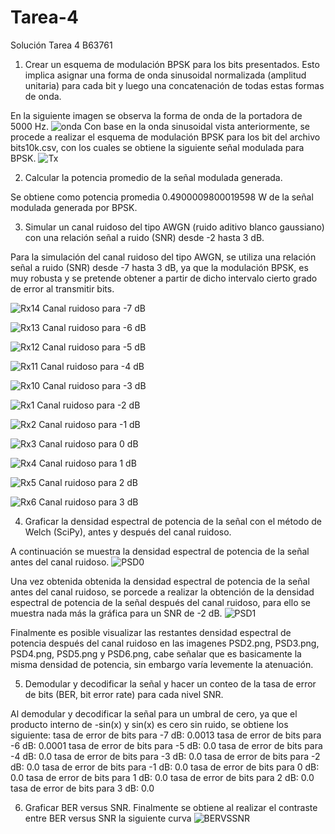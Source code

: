 # Tarea-4
Solución Tarea 4 B63761

1) Crear un esquema de modulación BPSK para los bits presentados. Esto implica asignar una forma de onda sinusoidal normalizada (amplitud unitaria) para cada bit y luego una concatenación de todas estas formas de onda.

En la siguiente imagen se observa la forma de onda de la portadora de 5000 Hz.
![onda](onda.png)
Con base en la onda sinusoidal vista anteriormente, se procede a realizar el esquema de modulación BPSK para los bit del archivo bits10k.csv, con los cuales se obtiene la siguiente señal modulada  para BPSK.
![Tx](Tx.png)

2) Calcular la potencia promedio de la señal modulada generada.

Se obtiene como potencia promedia 0.4900009800019598 W de la señal modulada generada por BPSK. 

3) Simular un canal ruidoso del tipo AWGN (ruido aditivo blanco gaussiano) con una relación señal a ruido (SNR) desde -2 hasta 3 dB.

Para la simulación del canal ruidoso del tipo AWGN, se utiliza una relación señal a ruido (SNR) desde -7 hasta 3 dB, ya que la modulación BPSK, es muy robusta y se pretende obtener a partir de dicho intervalo cierto grado de error al transmitir bits.

![Rx14](Rx14.png)
Canal ruidoso para -7 dB

![Rx13](Rx13.png)
Canal ruidoso para -6 dB

![Rx12](Rx12.png)
Canal ruidoso para -5 dB

![Rx11](Rx11.png)
Canal ruidoso para -4 dB

![Rx10](Rx10.png)
Canal ruidoso para -3 dB

![Rx1](Rx1.png)
Canal ruidoso para -2 dB

![Rx2](Rx2.png)
Canal ruidoso para -1 dB

![Rx3](Rx3.png)
Canal ruidoso para 0 dB

![Rx4](Rx4.png)
Canal ruidoso para 1 dB

![Rx5](Rx5.png)
Canal ruidoso para 2 dB

![Rx6](Rx6.png)
Canal ruidoso para 3 dB


4) Graficar la densidad espectral de potencia de la señal con el método de Welch (SciPy), antes y después del canal ruidoso.

A continuación se muestra la densidad espectral de potencia de la señal antes del canal ruidoso.
![PSD0](PSD0.png)

Una vez obtenida obtenida la densidad espectral de potencia de la señal antes del canal ruidoso, se porcede a realizar la obtención de la densidad espectral de potencia de la señal después del canal ruidoso, para ello se muestra nada más la gráfica para un SNR de -2 dB.
![PSD1](PSD1.png)

Finalmente es posible visualizar las restantes densidad espectral de potencia después del canal ruidoso en las imagenes PSD2.png, PSD3.png, PSD4.png, PSD5.png y PSD6.png, cabe señalar que es basicamente la misma densidad de potencia, sin embargo varía levemente la atenuación.

5)  Demodular y decodificar la señal y hacer un conteo de la tasa de error de bits (BER, bit error rate) para cada nivel SNR.

Al demodular y decodificar la señal para un umbral de cero, ya que el producto interno de -sin(x) y sin(x) es cero sin ruido, se obtiene los siguiente:
tasa de error de bits para -7 dB:  0.0013
tasa de error de bits para -6 dB:  0.0001
tasa de error de bits para -5 dB:  0.0
tasa de error de bits para -4 dB:  0.0
tasa de error de bits para -3 dB:  0.0
tasa de error de bits para -2 dB:  0.0
tasa de error de bits para -1 dB:  0.0
tasa de error de bits para 0 dB:  0.0
tasa de error de bits para 1 dB:  0.0
tasa de error de bits para 2 dB:  0.0
tasa de error de bits para 3 dB:  0.0

6) Graficar BER versus SNR.
Finalmente se obtiene al realizar el contraste entre BER versus SNR la siguiente curva
![BERVSSNR](BERVSSNR.png)

